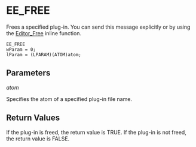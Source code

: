 # EE\_FREE

Frees a specified plug-in. You can send this message explicitly or by using
the [Editor\_Free](../macro/editor_free) inline function.

```
EE_FREE
wParam = 0;
lParam = (LPARAM)(ATOM)atom;
```

## Parameters

_atom_

Specifies the atom of a specified plug-in file name.

## Return Values

If the plug-in is freed, the return value is TRUE. If the plug-in is not
freed, the return value is FALSE.

